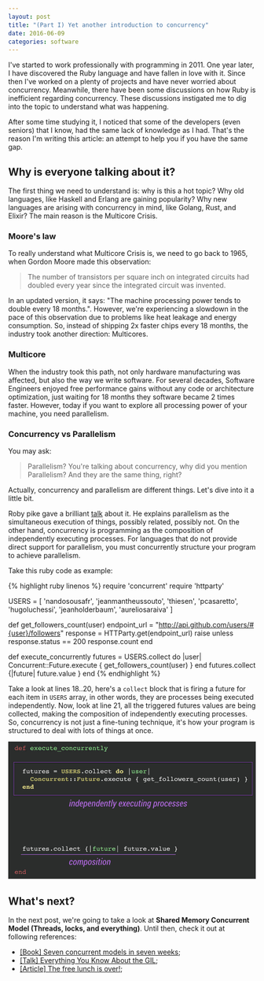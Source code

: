 ```yaml
---
layout: post
title: "(Part I) Yet another introduction to concurrency"
date: 2016-06-09
categories: software
---
```


I've started to work professionally with programming in 2011. One year later, I
have discovered the Ruby language and have fallen in love with it. Since then
I've worked on a plenty of projects and have never worried about concurrency.
Meanwhile, there have been some discussions on how Ruby is inefficient
regarding concurrency. These discussions instigated me to dig into the topic to
understand what was happening.

After some time studying it, I noticed that some of the developers (even
seniors) that I know, had the same lack of knowledge as I had. That's the
reason I'm writing this article: an attempt to help you if you have the same
gap.

## Why is everyone talking about it?

The first thing we need to understand is: why is this a hot topic? Why old
languages, like Haskell and Erlang are gaining popularity? Why new languages
are arising with concurrency in mind, like Golang, Rust, and Elixir? The main
reason is the Multicore Crisis.

### Moore's law

To really understand what Multicore Crisis is, we need to go back to 1965, when
Gordon Moore made this observation:

>  The number of transistors per square inch on integrated circuits had doubled
>  every year since the integrated circuit was invented.

In an updated version, it says: "The machine processing power tends to double
every 18 months.". However, we're experiencing a slowdown in the pace of this
observation due to problems like heat leakage and energy consumption. So,
instead of shipping 2x faster chips every 18 months, the industry took another
direction: Multicores.

### Multicore

When the industry took this path, not only hardware manufacturing was affected,
but also the way we write software. For several decades, Software Engineers
enjoyed free performance gains without any code or architecture optimization,
just waiting for 18 months they software became 2 times faster. However, today
if you want to explore all processing power of your machine, you need
parallelism.

### Concurrency vs Parallelism

You may ask:
> Parallelism? You're talking about concurrency, why did you mention
> Parallelism? And they are the same thing, right?

Actually, concurrency and parallelism are different things. Let's dive into it
a little bit.

Roby pike gave a brilliant
[talk](https://www.youtube.com/watch?v=cN_DpYBzKso) about it.  He explains
parallelism as the simultaneous execution of things, possibly related, possibly
not. On the other hand, concurrency is programming as the composition of
independently executing processes. For languages that do not provide direct
support for parallelism, you must concurrently structure your program to
achieve parallelism.

Take this ruby code as example:

{% highlight ruby linenos %}
require 'concurrent'
require 'httparty'

USERS = [
           'nandosousafr', 'jeanmantheussouto',
           'thiesen', 'pcasaretto', 'hugoluchessi',
           'jeanholderbaum', 'aureliosaraiva'
        ]

def get_followers_count(user)
  endpoint_url = "http://api.github.com/users/#{user}/followers"
  response = HTTParty.get(endpoint_url)
  raise unless response.status == 200
  response.count
end

def execute_concurrently
  futures = USERS.collect do |user|
    Concurrent::Future.execute { get_followers_count(user) }
  end
  futures.collect {|future| future.value }
end
{% endhighlight %}

Take a look at lines 18..20, here's a `collect` block that is firing a
future for each item in `USERS` array, in other words, they are processes being
executed independently. Now, look at line 21, all the triggered
futures values are being collected, making the composition of independently
executing processes. So, concurrency is not just a fine-tuning technique, it's
how your program is structured to deal with lots of things at once.


![Concurrent code example](/assets/post_1_example_1.jpg)

## What's next?

In the next post, we're going to take a look at __Shared Memory Concurrent
Model (Threads, locks, and everything)__. Until then, check it out at following references:

- [[Book] Seven concurrent models in seven weeks](https://pragprog.com/book/pb7con/seven-concurrency-models-in-seven-weeks);
- [[Talk] Everything You Know About the GIL](https://www.youtube.com/watch?v=dP4U1yI1WZ0);
- [[Article] The free lunch is over!](www.gotw.ca/publications/concurrency-ddj.htm);
